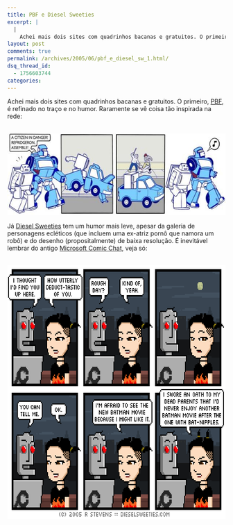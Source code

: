```yaml
---
title: PBF e Diesel Sweeties
excerpt: |
  |
    Achei mais dois sites com quadrinhos bacanas e gratuitos. O primeiro, PBF, é refinado no traço e no humor. Raramente se vê coisa tão inspirada na rede: Já Diesel Sweeties tem um humor mais leve, apesar da galeria de personagens...
layout: post
comments: true
permalink: /archives/2005/06/pbf_e_diesel_sw_1.html/
dsq_thread_id:
  - 1756603744
categories:
---
```

Achei mais dois sites com quadrinhos bacanas e gratuitos. O primeiro, [PBF][1], é refinado no traço e no humor. Raramente se vê coisa tão inspirada na rede:
<center>
  <br /> <img title="Exemplo de PBF" src="/archives/img/pbf.jpg" width="600" height="188" /><br />
</center>


Já [Diesel Sweeties][2] tem um humor mais leve, apesar da galeria de personagens ecléticos (que incluem uma ex-atriz pornô que namora um robô) e do desenho (propositalmente) de baixa resolução. É inevitável lembrar do antigo [Microsoft Comic Chat][3], veja só:
<center>
  <br /> <img title="Exemplo de Diesel Sweeties" src="/archives/img/dieselsweeties.png" width="741" height="585" /><br />
</center>

 [1]: http://cheston.com/pbf/archive.html
 [2]: http://www.dieselsweeties.com/
 [3]: http://www.mermeliz.com/index.htm
